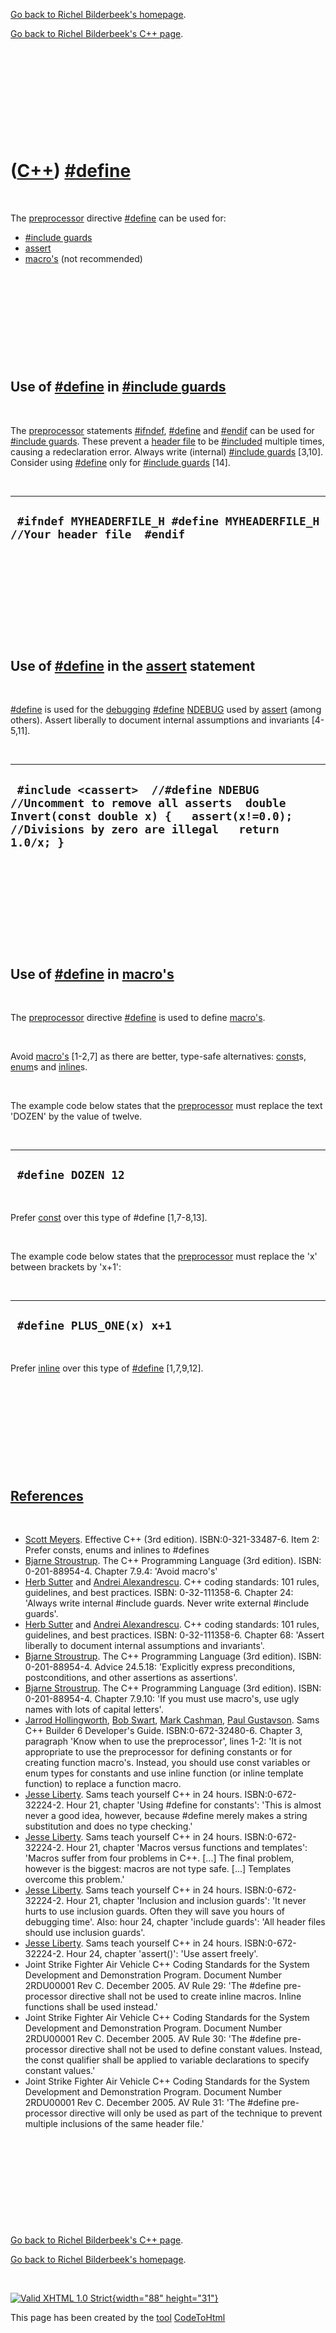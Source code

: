 [Go back to Richel Bilderbeek's homepage](index.htm).

[Go back to Richel Bilderbeek's C++ page](Cpp.htm).

 

 

 

 

 

([C++](Cpp.htm)) [\#define](CppDefine.htm)
==========================================

 

The [preprocessor](CppPreprocessor.htm) directive
[\#define](CppDefine.htm) can be used for:

-   [\#include guards](CppIncludeGuard.htm)
-   [assert](CppAssert.htm)
-   [macro's](CppMacro.htm) (not recommended)

 

 

 

 

 

Use of [\#define](CppDefine.htm) in [\#include guards](CppIncludeGuard.htm)
---------------------------------------------------------------------------

 

The [preprocessor](CppPreprocessor.htm) statements
[\#ifndef](CppIfndef.htm), [\#define](CppDefine.htm) and
[\#endif](CppEndif.htm) can be used for [\#include
guards](CppIncludeGuard.htm). These prevent a [header
file](CppHeaderFile.htm) to be [\#included](CppInclude.htm) multiple
times, causing a redeclaration error. Always write (internal) [\#include
guards](CppIncludeGuard.htm) \[3,10\]. Consider using
[\#define](CppDefine.htm) only for [\#include
guards](CppIncludeGuard.htm) \[14\].

 

  ------------------------------------------------------------------------------
  ` #ifndef MYHEADERFILE_H #define MYHEADERFILE_H  //Your header file  #endif`
  ------------------------------------------------------------------------------

 

 

 

 

 

Use of [\#define](CppDefine.htm) in the [assert](CppAssert.htm) statement
-------------------------------------------------------------------------

 

[\#define](CppDefine.htm) is used for the [debugging](CppDebug.htm)
[\#define](CppDefine.htm) [NDEBUG](CppNDEBUG.htm) used by
[assert](CppAssert.htm) (among others). Assert liberally to document
internal assumptions and invariants \[4-5,11\].

 

  --------------------------------------------------------------------------------------------------------------------------------------------------------------------------------
  ` #include <cassert>  //#define NDEBUG //Uncomment to remove all asserts  double Invert(const double x) {   assert(x!=0.0); //Divisions by zero are illegal   return 1.0/x; }`
  --------------------------------------------------------------------------------------------------------------------------------------------------------------------------------

 

 

 

 

 

Use of [\#define](CppDefine.htm) in [macro's](CppMacro.htm)
-----------------------------------------------------------

 

The [preprocessor](CppPreprocessor.htm) directive
[\#define](CppDefine.htm) is used to define [macro's](CppMacro.htm).

 

Avoid [macro's](CppMacro.htm) \[1-2,7\] as there are better, type-safe
alternatives: [const](CppConst.htm)s, [enum](CppEnum.htm)s and
[inline](CppInline.htm)s.

 

The example code below states that the
[preprocessor](CppPreprocessor.htm) must replace the text 'DOZEN' by the
value of twelve.

 

  ---------------------
  ` #define DOZEN 12`
  ---------------------

 

Prefer [const](CppConst.htm) over this type of \#define \[1,7-8,13\].

 

The example code below states that the
[preprocessor](CppPreprocessor.htm) must replace the 'x' between
brackets by 'x+1':

 

  ----------------------------
  ` #define PLUS_ONE(x) x+1`
  ----------------------------

 

Prefer [inline](CppInline.htm) over this type of
[\#define](CppDefine.htm) \[1,7,9,12\].

 

 

 

 

 

[References](CppReferences.htm)
-------------------------------

 

-   [Scott Meyers](CppScottMeyers.htm). Effective C++ (3rd edition).
    ISBN:0-321-33487-6. Item 2: Prefer consts, enums and inlines to
    \#defines
-   [Bjarne Stroustrup](CppBjarneStroustrup.htm). The C++ Programming
    Language (3rd edition). ISBN: 0-201-88954-4. Chapter 7.9.4: 'Avoid
    macro's'
-   [Herb Sutter](CppHerbSutter.htm) and [Andrei
    Alexandrescu](CppAndreiAlexandrescu.htm). C++ coding standards: 101
    rules, guidelines, and best practices. ISBN: 0-32-111358-6. Chapter
    24: 'Always write internal \#include guards. Never write external
    \#include guards'.
-   [Herb Sutter](CppHerbSutter.htm) and [Andrei
    Alexandrescu](CppAndreiAlexandrescu.htm). C++ coding standards: 101
    rules, guidelines, and best practices. ISBN: 0-32-111358-6. Chapter
    68: 'Assert liberally to document internal assumptions
    and invariants'.
-   [Bjarne Stroustrup](CppBjarneStroustrup.htm). The C++ Programming
    Language (3rd edition). ISBN: 0-201-88954-4. Advice 24.5.18:
    'Explicitly express preconditions, postconditions, and other
    assertions as assertions'.
-   [Bjarne Stroustrup](CppBjarneStroustrup.htm). The C++ Programming
    Language (3rd edition). ISBN: 0-201-88954-4. Chapter 7.9.10: 'If you
    must use macro's, use ugly names with lots of capital letters'.
-   [Jarrod Hollingworth](CppJarrodHollingworth.htm), [Bob
    Swart](CppBobSwart.htm), [Mark Cashman](CppMarkCashman.htm), [Paul
    Gustavson](CppPaulGustavson.htm). Sams C++ Builder 6
    Developer's Guide. ISBN:0-672-32480-6. Chapter 3, paragraph 'Know
    when to use the preprocessor', lines 1-2: 'It is not appropriate to
    use the preprocessor for defining constants or for creating
    function macro's. Instead, you should use const variables or enum
    types for constants and use inline function (or inline
    template function) to replace a function macro.
-   [Jesse Liberty](CppJesseLiberty.htm). Sams teach yourself C++ in
    24 hours. ISBN:0-672-32224-2. Hour 21, chapter 'Using \#define for
    constants': 'This is almost never a good idea, however, because
    \#define merely makes a string substitution and does no type
    checking.'
-   [Jesse Liberty](CppJesseLiberty.htm). Sams teach yourself C++ in
    24 hours. ISBN:0-672-32224-2. Hour 21, chapter 'Macros versus
    functions and templates': 'Macros suffer from four problems in C++.
    \[...\] The final problem, however is the biggest: macros are not
    type safe. \[...\] Templates overcome this problem.'
-   [Jesse Liberty](CppJesseLiberty.htm). Sams teach yourself C++ in
    24 hours. ISBN:0-672-32224-2. Hour 21, chapter 'Inclusion and
    inclusion guards': 'It never hurts to use inclusion guards. Often
    they will save you hours of debugging time'. Also: hour 24, chapter
    'include guards': 'All header files should use inclusion guards'.
-   [Jesse Liberty](CppJesseLiberty.htm). Sams teach yourself C++ in
    24 hours. ISBN:0-672-32224-2. Hour 24, chapter 'assert()': 'Use
    assert freely'.
-   Joint Strike Fighter Air Vehicle C++ Coding Standards for the System
    Development and Demonstration Program. Document Number 2RDU00001
    Rev C. December 2005. AV Rule 29: 'The \#define pre-processor
    directive shall not be used to create inline macros. Inline
    functions shall be used instead.'
-   Joint Strike Fighter Air Vehicle C++ Coding Standards for the System
    Development and Demonstration Program. Document Number 2RDU00001
    Rev C. December 2005. AV Rule 30: 'The \#define pre-processor
    directive shall not be used to define constant values. Instead, the
    const qualifier shall be applied to variable declarations to specify
    constant values.'
-   Joint Strike Fighter Air Vehicle C++ Coding Standards for the System
    Development and Demonstration Program. Document Number 2RDU00001
    Rev C. December 2005. AV Rule 31: 'The \#define pre-processor
    directive will only be used as part of the technique to prevent
    multiple inclusions of the same header file.'

 

 

 

 

 

[Go back to Richel Bilderbeek's C++ page](Cpp.htm).

[Go back to Richel Bilderbeek's homepage](index.htm).

 

[![Valid XHTML 1.0 Strict](valid-xhtml10.png){width="88"
height="31"}](http://validator.w3.org/check?uri=referer)

This page has been created by the [tool](Tools.htm)
[CodeToHtml](ToolCodeToHtml.htm)
